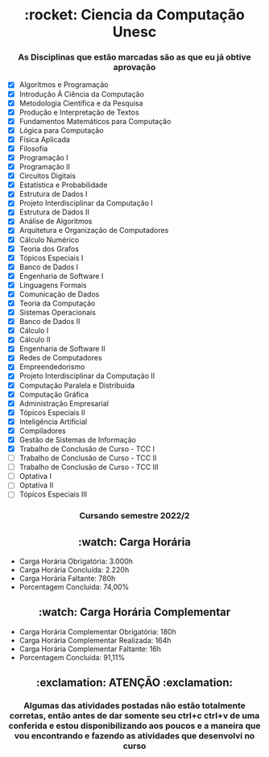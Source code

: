 <h1 align="center">
    :rocket: Ciencia da Computação Unesc
</h1>

<h3 align="center">
 As Disciplinas que estão marcadas são as que eu já obtive aprovação
</h3>

- [X] Algoritmos e Programação
- [X] Introdução À Ciência da Computação
- [X] Metodologia Científica e da Pesquisa
- [X] Produção e Interpretação de Textos
- [X] Fundamentos Matemáticos para Computação
- [X] Lógica para Computação
- [X] Física Aplicada
- [X] Filosofia
- [X] Programação I
- [X] Programação II
- [X] Circuitos Digitais
- [X] Estatística e Probabilidade
- [X] Estrutura de Dados I
- [X] Projeto Interdisciplinar da Computação I
- [X] Estrutura de Dados II
- [X] Análise de Algoritmos
- [X] Arquitetura e Organização de Computadores
- [X] Cálculo Numérico
- [X] Teoria dos Grafos
- [X] Tópicos Especiais I
- [X] Banco de Dados I
- [X] Engenharia de Software I
- [X] Linguagens Formais
- [X] Comunicação de Dados
- [X] Teoria da Computação
- [X] Sistemas Operacionais
- [X] Banco de Dados II
- [X] Cálculo I
- [X] Cálculo II
- [X] Engenharia de Software II
- [X] Redes de Computadores
- [X] Empreendedorismo
- [X] Projeto Interdisciplinar da Computação II
- [X] Computação Paralela e Distribuída
- [X] Computação Gráfica
- [X] Administração Empresarial
- [X] Tópicos Especiais II
- [X] Inteligência Artificial
- [X] Compiladores
- [X] Gestão de Sistemas de Informação
- [X] Trabalho de Conclusão de Curso - TCC I
- [ ] Trabalho de Conclusão de Curso - TCC II
- [ ] Trabalho de Conclusão de Curso - TCC III
- [ ] Optativa I
- [ ] Optativa II
- [ ] Tópicos Especiais III

<h3 align="center">
 Cursando semestre 2022/2
</h3>


<h2 align="center">
 :watch:  Carga Horária
</h2>

- Carga Horária Obrigatória: 3.000h
- Carga Horária Concluída: 2.220h
- Carga Horária Faltante: 780h
- Porcentagem Concluida: 74,00%

<h2 align="center">
 :watch:  Carga Horária Complementar
</h2>

- Carga Horária Complementar Obrigatória: 180h
- Carga Horária Complementar Realizada: 164h
- Carga Horária Complementar Faltante: 16h
- Porcentagem Concluida: 91,11%

<h2 align="center">
 :exclamation: ATENÇÃO :exclamation:
</h2>

<h3 align= "center">
Algumas das atividades postadas não estão totalmente corretas, então antes de dar somente seu ctrl+c ctrl+v de uma conferida e
estou disponibilizando aos poucos e a maneira que vou encontrando e fazendo as atividades que desenvolvi no curso
</h3>
